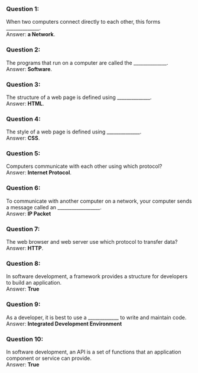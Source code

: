 ### Question 1:

When two computers connect directly to each other, this forms  ______________.\
Answer: **a Network**.

### Question 2:

The programs that run on a computer are called the ______________.\
Answer: **Software**.

### Question 3:

The structure of a web page is defined using ______________.\
Answer: **HTML**.

### Question 4:

The style of a web page is defined using ______________.\
Answer: **CSS**.

### Question 5:

Computers communicate with each other using which protocol?\
Answer: **Internet Protocol**.

### Question 6:

To communicate with another computer on a network, your computer sends a message called an __________________.\
Answer: **IP Packet**

### Question 7:

The web browser and web server use which protocol to transfer data?\
Answer: **HTTP**.

### Question 8:

In software development, a framework provides a structure for developers to build an application.\
Answer: **True**

### Question 9:

As a developer, it is best to use a _____________ to write and maintain code.\
Answer: **Integrated Development Environment**

### Question 10:

In software development, an API is a set of functions that an application component or service can provide.\
Answer: **True**

